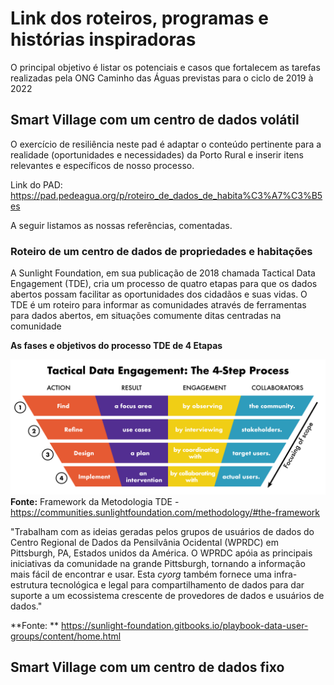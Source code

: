 <!-- TITLE: Inspirações roteiro da Smart Village -->
<!-- SUBTITLE: Uma lista de referências pertinentes para inspirações no Roteiro Da Smart Village -->

# Link dos roteiros, programas e histórias inspiradoras

O principal objetivo é listar os potenciais e casos que fortalecem as tarefas realizadas pela ONG Caminho das Águas previstas para o ciclo de 2019 à 2022


## Smart Village com um centro de dados volátil

O exercício de resiliência neste pad é adaptar o conteúdo pertinente para a realidade (oportunidades e necessidades) da Porto Rural e inserir itens relevantes e específicos de nosso processo.

Link do PAD: https://pad.pedeagua.org/p/roteiro_de_dados_de_habita%C3%A7%C3%B5es

A seguir listamos as nossas referências, comentadas.

### Roteiro de um centro de dados de propriedades e habitações

A Sunlight Foundation, em sua publicação de 2018 chamada Tactical Data Engagement (TDE), cria um processo de quatro etapas para que os dados abertos possam facilitar as oportunidades dos cidadãos e suas vidas. O TDE é um roteiro para informar as comunidades através de ferramentas para dados abertos, em situações comumente ditas centradas na comunidade

**As fases e objetivos do processo TDE de 4 Etapas**

![Tde Funnel Grid](/uploads/porto-rural/tde-funnel-grid.png "Tde Funnel Grid")
**Fonte:** Framework da Metodologia TDE - https://communities.sunlightfoundation.com/methodology/#the-framework

"Trabalham com as ideias geradas pelos grupos de usuários de dados do Centro Regional de Dados da Pensilvânia Ocidental (WPRDC) em Pittsburgh, PA, Estados unidos da América. O WPRDC apóia as principais iniciativas da comunidade na grande Pittsburgh, tornando a informação mais fácil de encontrar e usar. Esta *cyorg* também fornece uma infra-estrutura tecnológica e legal para compartilhamento de dados para dar suporte a um ecossistema crescente de provedores de dados e usuários de dados."

**Fonte: ** https://sunlight-foundation.gitbooks.io/playbook-data-user-groups/content/home.html


## Smart Village com um centro de dados fixo